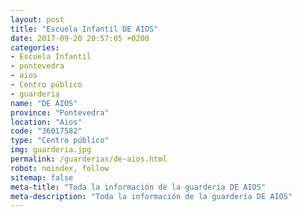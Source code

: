 ```yaml
---
layout: post
title: "Escuela Infantil DE AIOS"
date: 2017-09-20 20:57:05 +0200
categories:
- Escuela Infantil
- pontevedra
- aios
- Centro público
- guarderia
name: "DE AIOS"
province: "Pontevedra"
location: "Aios"
code: "36017582"
type: "Centro público"
img: guarderia.jpg
permalink: /guarderias/de-aios.html
robot: noindex, follow
sitemap: false
meta-title: "Toda la información de la guardería DE AIOS"
meta-description: "Toda la información de la guardería DE AIOS"
---
```

